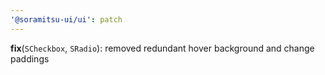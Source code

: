 ```yaml
---
'@soramitsu-ui/ui': patch
---
```


**fix**(`SCheckbox`, `SRadio`): removed redundant hover background and change paddings
